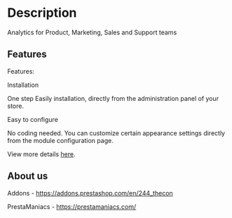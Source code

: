 # Description
Analytics for Product, Marketing, Sales and Support teams

## Features

Features:

Installation

One step Easily installation, directly from the administration panel of your store.


Easy to configure

No coding needed. You can customize certain appearance settings directly from the module configuration page.

View more details [here](https://prestamaniacs.com/free-modules/46-woopra-integration-module.html).

## About us
Addons - https://addons.prestashop.com/en/244_thecon

PrestaManiacs - https://prestamaniacs.com/
